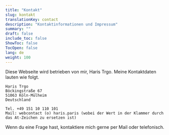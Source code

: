 ```yaml
---
title: "Kontakt"
slug: kontakt
translationKey: contact
description: "Kontaktinformationen und Impressum"
summary: ""
draft: false
include_toc: false
ShowToc: false
TocOpen: false
lang: de
weight: 100
---
```


Diese Webseite wird betrieben von mir, Haris Trgo. Meine Kontaktdaten lauten wie folgt.

    Haris Trgo
    Böckingstraße 67
    51063 Köln-Mülheim
    Deutschland

    Tel. +49 151 10 110 101
    Mail: webcontact (o) haris.paris (wobei der Wert in der Klammer durch das At-Zeichen zu ersetzen ist)

Wenn du eine Frage hast, kontaktiere mich gerne per Mail oder telefonisch.
